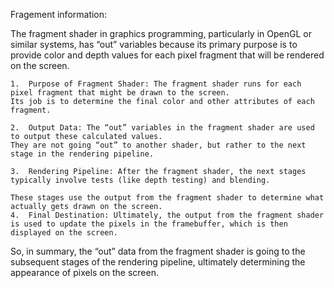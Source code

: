 Fragement information:

The fragment shader in graphics programming, particularly in OpenGL or similar systems, has “out” variables because its primary purpose
 is to provide color and depth values for each pixel fragment that will be rendered on the screen.

	1.	Purpose of Fragment Shader: The fragment shader runs for each pixel fragment that might be drawn to the screen. 
    Its job is to determine the final color and other attributes of each fragment.

	2.	Output Data: The “out” variables in the fragment shader are used to output these calculated values. 
    They are not going “out” to another shader, but rather to the next stage in the rendering pipeline.

	3.	Rendering Pipeline: After the fragment shader, the next stages typically involve tests (like depth testing) and blending. 

    These stages use the output from the fragment shader to determine what actually gets drawn on the screen.
	4.	Final Destination: Ultimately, the output from the fragment shader is used to update the pixels in the framebuffer, which is then displayed on the screen.

So, in summary, the “out” data from the fragment shader is going to the subsequent stages of the rendering pipeline, 
ultimately determining the appearance of pixels on the screen.